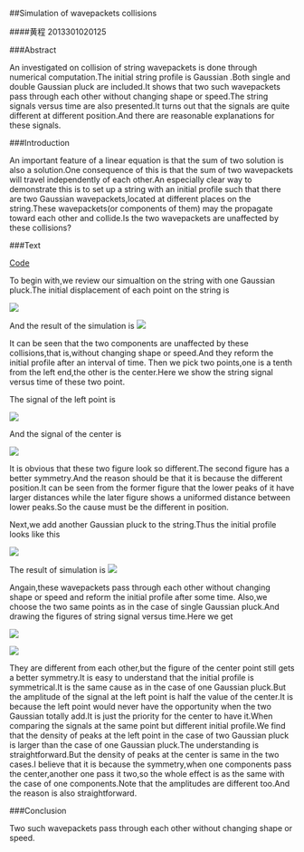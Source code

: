 ##Simulation of wavepackets collisions

####黄程   2013301020125

###Abstract

An investigated on collision of string wavepackets is done through numerical computation.The initial string profile is Gaussian .Both single and double Gaussian pluck are included.It shows that two such wavepackets pass through each other without changing  shape or speed.The string signals versus time are also presented.It turns out that the signals are  quite different at different position.And there are reasonable explanations for these signals.

###Introduction

An important feature of a linear equation is that the sum of two solution is also a solution.One consequence of this is that the sum of two wavepackets will travel independently of each other.An especially clear way to demonstrate this is to set up a string with an initial profile such that there are two Gaussian wavepackets,located at different places on the string.These wavepackets(or components of them) may the propagate toward each other and collide.Is the two wavepackets are unaffected by these collisions?

###Text

[Code](https://github.com/chenghuang2016/computationalphysics_N2013301020125/blob/master/%E7%AC%AC%E5%8D%81%E5%9B%9B%E6%AC%A1%E4%BD%9C%E4%B8%9A/wave.py)

To begin with,we review our simualtion on the string with one Gaussian pluck.The initial displacement of each point on the string is

![](https://raw.githubusercontent.com/chenghuang2016/computationalphysics_N2013301020125/master/%E7%AC%AC%E5%8D%81%E5%9B%9B%E6%AC%A1%E4%BD%9C%E4%B8%9A/single.png)

And the result of the simulation is 
![](https://raw.githubusercontent.com/chenghuang2016/computationalphysics_N2013301020125/master/%E7%AC%AC%E5%8D%81%E5%9B%9B%E6%AC%A1%E4%BD%9C%E4%B8%9A/single.gif)

It can be seen that the two components are unaffected by these collisions,that is,without changing shape or speed.And they reform the initial profile after an interval of time.
Then we pick two points,one is a tenth from the left end,the other is the center.Here we show the string signal versus time of these two point.

The signal of the left point is

![](https://raw.githubusercontent.com/chenghuang2016/computationalphysics_N2013301020125/master/%E7%AC%AC%E5%8D%81%E5%9B%9B%E6%AC%A1%E4%BD%9C%E4%B8%9A/singleleft.png)

And the signal of the center is

![](https://raw.githubusercontent.com/chenghuang2016/computationalphysics_N2013301020125/master/%E7%AC%AC%E5%8D%81%E5%9B%9B%E6%AC%A1%E4%BD%9C%E4%B8%9A/singlecenter.png)

It is obvious that these two figure look so different.The second figure has a better symmetry.And the reason should be that it is because the different position.It can be seen from the former figure that the lower peaks of it have larger distances while the later figure shows a uniformed distance between lower peaks.So the cause must be the different in position.

Next,we add another Gaussian pluck to the string.Thus the initial profile looks like this

![](https://raw.githubusercontent.com/chenghuang2016/computationalphysics_N2013301020125/master/%E7%AC%AC%E5%8D%81%E5%9B%9B%E6%AC%A1%E4%BD%9C%E4%B8%9A/double.png)

The result of simulation is
![](https://raw.githubusercontent.com/chenghuang2016/computationalphysics_N2013301020125/master/%E7%AC%AC%E5%8D%81%E5%9B%9B%E6%AC%A1%E4%BD%9C%E4%B8%9A/double.gif)

Angain,these wavepackets pass through each other without changing shape or speed and reform the initial profile after some time.
Also,we choose the two same points as in the case of single Gaussian pluck.And drawing the figures of string signal versus time.Here we get

![](https://raw.githubusercontent.com/chenghuang2016/computationalphysics_N2013301020125/master/%E7%AC%AC%E5%8D%81%E5%9B%9B%E6%AC%A1%E4%BD%9C%E4%B8%9A/doubleleft.png)

![](https://raw.githubusercontent.com/chenghuang2016/computationalphysics_N2013301020125/master/%E7%AC%AC%E5%8D%81%E5%9B%9B%E6%AC%A1%E4%BD%9C%E4%B8%9A/doublecenter.png)

They are different from each other,but the figure of the center point still gets a better symmetry.It is easy to understand that the initial profile is symmetrical.It is the same cause as in the case of one Gaussian pluck.But the amplitude of the signal at the left point is half the value of the center.It is because the left point would never have the opportunity when the two Gaussian totally add.It is just the priority for the center to have it.When comparing the signals at the same point but different initial profile.We find that the density of peaks at the left point in the case of two Gaussian pluck is larger than the case of one Gaussian pluck.The understanding is straightforward.But the density of peaks at the center is same in the two cases.I believe that it is because the symmetry,when one components pass the center,another one pass it two,so the whole effect is as the same with the case of one components.Note that the amplitudes are different too.And the reason is also straightforward.

###Conclusion

Two such wavepackets pass through each other without changing  shape or speed.
